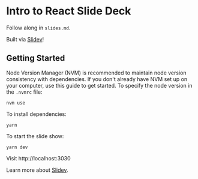 # Intro to React Slide Deck

Follow along in `slides.md`.

Built via [Slidev](https://github.com/slidevjs/slidev)!

## Getting Started

Node Version Manager (NVM) is recommended to maintain node version consistency with dependencies. If you don't already have NVM set up on your computer, use this guide to get started. To specify the node version in the `.nvmrc` file:

```
nvm use
```
To install dependencies:

```
yarn
```
To start the slide show:
```
yarn dev
```
Visit http://localhost:3030


Learn more about [Slidev](https://sli.dev/).
